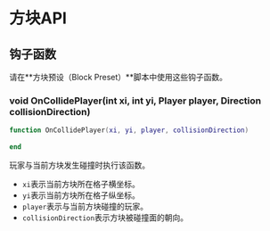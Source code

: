 # 方块API

## 钩子函数

请在**方块预设（Block Preset）**脚本中使用这些钩子函数。

### void OnCollidePlayer\(int xi, int yi, Player player, Direction collisionDirection\)

```lua
function OnCollidePlayer(xi, yi, player, collisionDirection)
    
end
```

玩家与当前方块发生碰撞时执行该函数。

* `xi`表示当前方块所在格子横坐标。
* `yi`表示当前方块所在格子纵坐标。
* `player`表示与当前方块碰撞的玩家。
* `collisionDirection`表示方块被碰撞面的朝向。

